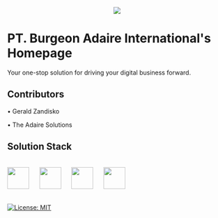 <p align="center" width="100%">
<img src="https://images.burgeonadaire.com/new_bai_img/new_logo.webp" style="height: '50%';" />
</p>

# PT. Burgeon Adaire International's Homepage

Your one-stop solution for driving your digital business forward.

## Contributors

• Gerald Zandisko

• The Adaire Solutions

## Solution Stack

<br />

<div>
<img src="https://upload.wikimedia.org/wikipedia/commons/a/a7/React-icon.svg" style="height: 50px;" />&nbsp;&nbsp;&nbsp;&nbsp;&nbsp;
<img src="https://raw.githubusercontent.com/webpack/media/master/logo/icon.svg" style="height: 50px;" />&nbsp;&nbsp;&nbsp;&nbsp;&nbsp;
<img src="https://upload.wikimedia.org/wikipedia/commons/9/93/Amazon_Web_Services_Logo.svg" style="height: 50px;" />&nbsp;&nbsp;&nbsp;&nbsp;&nbsp;
<img src="https://upload.wikimedia.org/wikipedia/commons/9/93/MongoDB_Logo.svg" style="height: 50px; margin-right: 30px;" />&nbsp;&nbsp;&nbsp;&nbsp;&nbsp;
</div>

<br />

[![License: MIT](https://img.shields.io/badge/License-MIT-yellow.svg)](https://opensource.org/licenses/MIT)
